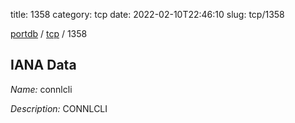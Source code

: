title: 1358
category: tcp
date: 2022-02-10T22:46:10
slug: tcp/1358

[portdb](/) / [tcp](/category/tcp.html) / 1358


## IANA Data

_Name:_ connlcli

_Description:_ CONNLCLI

